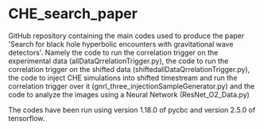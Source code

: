 # CHE_search_paper

GitHub repository containing the main codes used to produce the paper 'Search for black hole hyperbolic encounters with gravitational wave detectors'. Namely the code to run the correlation trigger on the experimental data (allDataQrrelationTrigger.py), the code to run the correlation trigger on the shifted data (shiftedallDataQrrelationTrigger.py), the code to inject CHE simulations into shifted timestream and run the correlation trigger over it (gnrl_three_injectionSampleGenerator.py) and the code to analyze the images using a Neural Network (ResNet_O2_Data.py)

The codes have been run using version 1.18.0 of pycbc and version 2.5.0 of tensorflow.




